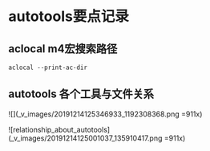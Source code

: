 # autotools要点记录

## aclocal m4宏搜索路径
`aclocal --print-ac-dir`

## autotools 各个工具与文件关系
![](_v_images/20191214125346933_1192308368.png =911x)

![relationship_about_autotools](_v_images/20191214125001037_135910417.png =911x) 